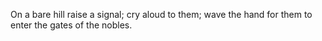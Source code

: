 On a bare hill raise a signal; cry aloud to them; wave the hand for them to enter the gates of the nobles.
